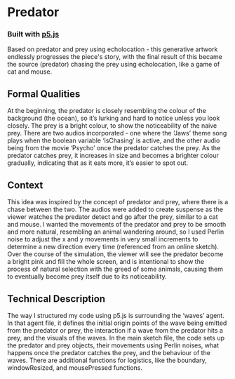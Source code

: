 # Predator

### **Built with [p5.js](https://p5js.org/)**

Based on predator and prey using echolocation - this generative artwork endlessly progresses the piece's story, with the final result of this became the source (predator) chasing the prey using echolocation, like a game of cat and mouse.  


## Formal Qualities
At the beginning, the predator is closely resembling the colour of the background (the ocean), so it’s lurking and hard to notice unless you look closely. The prey is a bright colour, to show the noticeability of the naive prey. There are two audios incorporated - one where the ‘Jaws’ theme song plays when the boolean variable ‘isChasing’ is active, and the other audio being from the movie ‘Psycho’ once the predator catches the prey. As the predator catches prey, it increases in size and becomes a brighter colour gradually, indicating that as it eats more, it’s easier to spot out.

## Context
This idea was inspired by the concept of predator and prey, where there is a chase between the two. The audios were added to create suspense as the viewer watches the predator detect and go after the prey, similar to a cat and mouse. I wanted the movements of the predator and prey to be smooth and more natural, resembling an animal wandering around, so I used Perlin noise to adjust the x and y movements in very small increments to determine a new direction every time (referenced from an online sketch). Over the course of the simulation, the viewer will see the predator become a bright pink and fill the whole screen, and is intentional to show the process of natural selection with the greed of some animals, causing them to eventually become prey itself due to its noticeability.

## Technical Description
The way I structured my code using p5.js is surrounding the ‘waves’ agent. In that agent file, it defines the initial origin points of the wave being emitted from the predator or prey, the interaction if a wave from the predator hits a prey, and the visuals of the waves. In the main sketch file, the code sets up the predator and prey objects, their movements using Perlin noises, what happens once the predator catches the prey, and the behaviour of the waves. There are additional functions for logistics, like the boundary, windowResized, and mousePressed functions.
